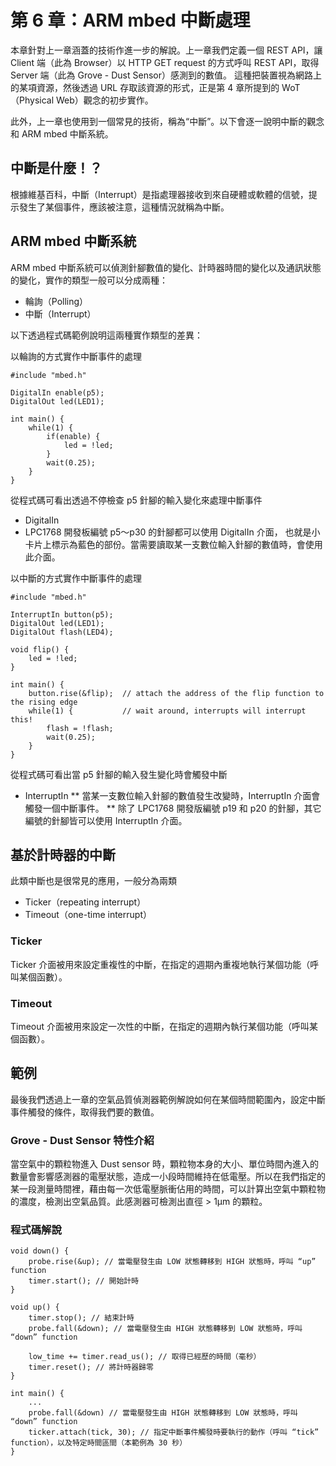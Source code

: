 # 第 6 章：ARM mbed 中斷處理

本章針對上一章涵蓋的技術作進一步的解說。上一章我們定義一個 REST API，讓 Client 端（此為 Browser）以 HTTP
GET request 的方式呼叫 REST API，取得 Server 端（此為 Grove - Dust Sensor）感測到的數值。
這種把裝置視為網路上的某項資源，然後透過 URL 存取該資源的形式，正是第 4 章所提到的 WoT（Physical Web）觀念的初步實作。

此外，上一章也使用到一個常見的技術，稱為“中斷”。以下會逐一說明中斷的觀念和 ARM mbed 中斷系統。

## 中斷是什麼！？

根據維基百科，中斷（Interrupt）是指處理器接收到來自硬體或軟體的信號，提示發生了某個事件，應該被注意，這種情況就稱為中斷。

## ARM mbed 中斷系統

ARM mbed 中斷系統可以偵測針腳數值的變化、計時器時間的變化以及通訊狀態的變化，實作的類型一般可以分成兩種：

* 輪詢（Polling）
* 中斷（Interrupt）

以下透過程式碼範例說明這兩種實作類型的差異：

以輪詢的方式實作中斷事件的處理
```
#include "mbed.h"
 
DigitalIn enable(p5);
DigitalOut led(LED1);
 
int main() {
    while(1) {
        if(enable) {
            led = !led;
        }
        wait(0.25);
    }
}
```
從程式碼可看出透過不停檢查 p5 針腳的輸入變化來處理中斷事件

* DigitalIn
 * LPC1768 開發板編號 p5～p30 的針腳都可以使用 DigitalIn 介面，
也就是小卡片上標示為藍色的部份。當需要讀取某一支數位輸入針腳的數值時，會使用此介面。


以中斷的方式實作中斷事件的處理
```
#include "mbed.h"
 
InterruptIn button(p5);
DigitalOut led(LED1);
DigitalOut flash(LED4);
 
void flip() {
    led = !led;
}
 
int main() {
    button.rise(&flip);  // attach the address of the flip function to the rising edge
    while(1) {           // wait around, interrupts will interrupt this!
        flash = !flash;
        wait(0.25);
    }
}
```
從程式碼可看出當 p5 針腳的輸入發生變化時會觸發中斷

* InterruptIn
 ** 當某一支數位輸入針腳的數值發生改變時，InterruptIn 介面會觸發一個中斷事件。
 ** 除了 LPC1768 開發版編號 p19 和 p20 的針腳，其它編號的針腳皆可以使用 InterruptIn 介面。

## 基於計時器的中斷

此類中斷也是很常見的應用，一般分為兩類

* Ticker（repeating interrupt）
* Timeout（one-time interrupt）

### Ticker

Ticker 介面被用來設定重複性的中斷，在指定的週期內重複地執行某個功能（呼叫某個函數）。

### Timeout

Timeout 介面被用來設定一次性的中斷，在指定的週期內執行某個功能（呼叫某個函數）。

## 範例

最後我們透過上一章的空氣品質偵測器範例解說如何在某個時間範圍內，設定中斷事件觸發的條件，取得我們要的數值。

### Grove - Dust Sensor 特性介紹

當空氣中的顆粒物進入 Dust sensor 時，顆粒物本身的大小、單位時間內進入的數量會影響感測器的電壓狀態，造成一小段時間維持在低電壓。所以在我們指定的某一段測量時間裡，藉由每一次低電壓脈衝佔用的時間，可以計算出空氣中顆粒物的濃度，檢測出空氣品質。此感測器可檢測出直徑 > 1μm 的顆粒。

### 程式碼解說

```
void down() {
    probe.rise(&up); // 當電壓發生由 LOW 狀態轉移到 HIGH 狀態時，呼叫 “up” function
    timer.start(); // 開始計時
}

void up() {
    timer.stop(); // 結束計時
    probe.fall(&down); // 當電壓發生由 HIGH 狀態轉移到 LOW 狀態時，呼叫 “down” function
    
    low_time += timer.read_us(); // 取得已經歷的時間（毫秒）
    timer.reset(); // 將計時器歸零
}

int main() {
    ...
    probe.fall(&down) // 當電壓發生由 HIGH 狀態轉移到 LOW 狀態時，呼叫 “down” function
    ticker.attach(tick, 30); // 指定中斷事件觸發時要執行的動作（呼叫 “tick” function），以及特定時間區間（本範例為 30 秒）
}
```


